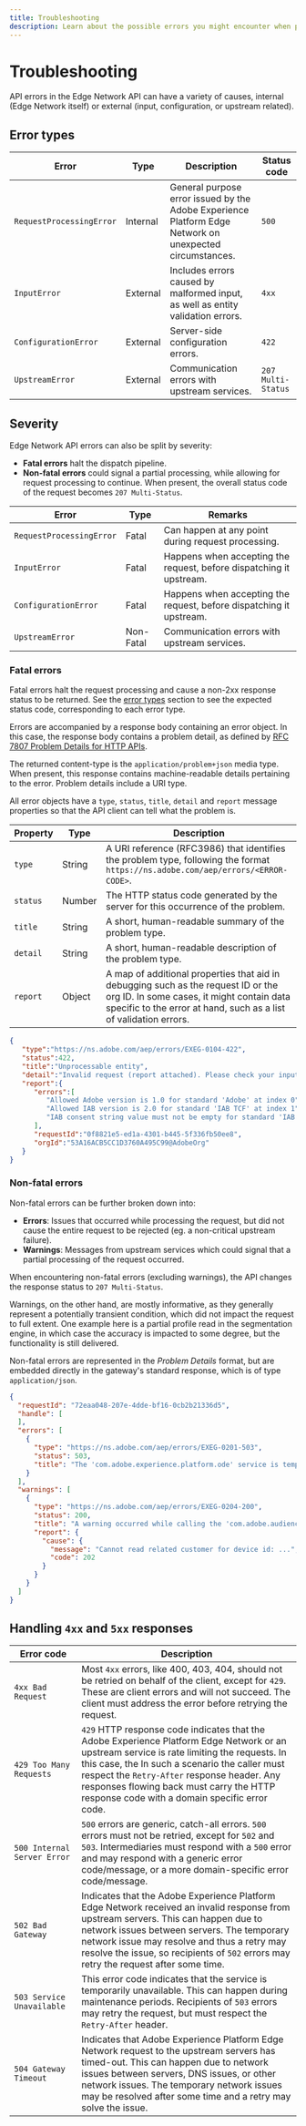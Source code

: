 ```yaml
---
title: Troubleshooting
description: Learn about the possible errors you might encounter when performing API requests to the Adobe Experience Platform Edge Network API.
---
```


# Troubleshooting

API errors in the Edge Network API can have a variety of causes, internal (Edge Network itself) or external (input, configuration, or upstream related).

## Error types

| Error | Type | Description | Status code|
| --- | --- | --- | --- |
| `RequestProcessingError` | Internal | General purpose error issued by the Adobe Experience Platform Edge Network on unexpected circumstances. | `500` |
| `InputError` | External | Includes errors caused by malformed input, as well as entity validation errors. | `4xx` |
| `ConfigurationError` | External | Server-side configuration errors. | `422` |
| `UpstreamError` | External | Communication errors with upstream services. | `207 Multi-Status` |

## Severity

Edge Network API errors can also be split by severity:

* **Fatal errors** halt the dispatch pipeline.
* **Non-fatal errors** could signal a partial processing, while allowing for request processing to continue. When present, the overall status code of the request becomes `207 Multi-Status`.

| Error | Type | Remarks |
| --- | --- | --- |
| `RequestProcessingError` | Fatal | Can happen at any point during request processing. |
| `InputError` | Fatal | Happens when accepting the request, before dispatching it upstream. |
| `ConfigurationError` | Fatal | Happens when accepting the request, before dispatching it upstream. |
| `UpstreamError` | Non-Fatal | Communication errors with upstream services. |

### Fatal errors

Fatal errors halt the request processing and cause a non-2xx response status to be returned. See the [error types](#error-types) section to see the expected status code, corresponding to each error type.

Errors are accompanied by a response body containing an error object. In this case, the response body contains a problem detail, as defined by [RFC 7807 Problem Details for HTTP APIs](https://tools.ietf.org/html/rfc7807).

The returned content-type is the `application/problem+json` media type. When present, this response contains machine-readable details pertaining to the error. Problem details include a URI type.

All error objects have a `type`, `status`, `title`, `detail` and `report` message properties so that the API client can tell what the problem is.

| Property | Type   | Description |
| -------- | ------ | ----------- |
| `type`  | String | A URI reference (RFC3986) that identifies the problem type, following the format `https://ns.adobe.com/aep/errors/<ERROR-CODE>`. |
| `status`   | Number | The HTTP status code generated by the server for this occurrence of the problem. |
| `title`    | String | A short, human-readable summary of the problem type. |
| `detail`   | String | A short, human-readable description of the problem type. |
| `report`   | Object | A map of additional properties that aid in debugging such as the request ID or the org ID. In some cases, it might contain data specific to the error at hand, such as a list of validation errors. |

```json
{
   "type":"https://ns.adobe.com/aep/errors/EXEG-0104-422",
   "status":422,
   "title":"Unprocessable entity",
   "detail":"Invalid request (report attached). Please check your input and try again.",
   "report":{
      "errors":[
         "Allowed Adobe version is 1.0 for standard 'Adobe' at index 0",
         "Allowed IAB version is 2.0 for standard 'IAB TCF' at index 1",
         "IAB consent string value must not be empty for standard 'IAB TCF' at index 1"
      ],
      "requestId":"0f8821e5-ed1a-4301-b445-5f336fb50ee8",
      "orgId":"53A16ACB5CC1D3760A495C99@AdobeOrg"
   }
}
```

### Non-fatal errors

Non-fatal errors can be further broken down into:

* **Errors**: Issues that occurred while processing the request, but did not cause the entire request to be rejected (eg. a non-critical upstream failure).
* **Warnings**: Messages from upstream services which could signal that a partial processing of the request occurred.

When encountering non-fatal errors (excluding warnings), the API changes the response status to `207 Multi-Status`.

Warnings, on the other hand, are mostly informative, as they generally represent a potentially transient condition, which did not impact the request to full extent. One example here is a partial profile read in the segmentation engine, in which case the accuracy is impacted to some degree, but the functionality is still delivered.

Non-fatal errors are represented in the _Problem Details_ format, but are embedded directly in the gateway's standard response, which is of type `application/json`.

```json
{
  "requestId": "72eaa048-207e-4dde-bf16-0cb2b21336d5",
  "handle": [
  ],
  "errors": [
    {
      "type": "https://ns.adobe.com/aep/errors/EXEG-0201-503",
      "status": 503,
      "title": "The 'com.adobe.experience.platform.ode' service is temporarily unable to serve this request. Please try again later."
    }
  ],
  "warnings": [
    {
      "type": "https://ns.adobe.com/aep/errors/EXEG-0204-200",
      "status": 200,
      "title": "A warning occurred while calling the 'com.adobe.audiencemanager' service for this request.",
      "report": {
        "cause": {
          "message": "Cannot read related customer for device id: ...",
          "code": 202
        }
      }
    }
  ]
}
```

## Handling `4xx` and `5xx` responses

| Error code | Description |
| --- | --- |
| `4xx Bad Request` | Most `4xx` errors, like 400, 403, 404, should not be retried on behalf of the client, except for `429`. These are client errors and will not succeed. The client must address the error before retrying the request. |
| `429 Too Many Requests` | `429` HTTP response code indicates that the Adobe Experience Platform Edge Network or an upstream service is rate limiting the requests. In this case, the  In such a scenario the caller must respect the `Retry-After` response header. Any responses flowing back must carry the HTTP response code with a domain specific error code. |
| `500 Internal Server Error` | `500` errors are generic, catch-all errors. `500` errors must not be retried, except for `502` and `503`. Intermediaries must respond with a `500` error and may respond with a generic error code/message, or a more domain-specific error code/message. |
| `502 Bad Gateway` | Indicates that the Adobe Experience Platform Edge Network received an invalid response from upstream servers. This can happen due to network issues between servers. The temporary network issue may resolve and thus a retry may resolve the issue, so recipients of `502` errors may retry the request after some time. |
| `503 Service Unavailable` | This error code indicates that the service is temporarily unavailable. This can happen during maintenance periods. Recipients of `503` errors may retry the request, but must respect the `Retry-After` header. |
| `504 Gateway Timeout` | Indicates that Adobe Experience Platform Edge Network request to the upstream servers has timed-out. This can happen due to network issues between servers, DNS issues, or other network issues. The temporary network issues may be resolved after some time and a retry may solve the issue. |
